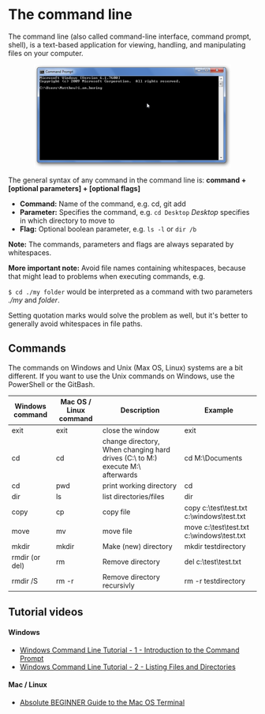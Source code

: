 # The command line

The command line (also called command-line interface, command prompt, shell), is a text-based application for viewing, handling, and manipulating files on your computer.

<center><img src="img/cmd.png" width=400 ></center>

The general syntax of any command in the command line is: **command + [optional parameters] + [optional flags]**

* **Command:** Name of the command, e.g. cd, git add
* **Parameter:** Specifies the command, e.g. `cd Desktop` _Desktop_ specifies in which directory to move to
* **Flag:** Optional boolean parameter, e.g. `ls -l` or `dir /b` 

**Note:** The commands, parameters and flags are always separated by whitespaces.

 
**More important note:** Avoid file names containing whitespaces, because that might lead to problems when executing commands, e.g. 

`$ cd ./my folder` would be interpreted as a command with two parameters _./my_ and _folder_. 

Setting quotation marks would solve the problem as well, but it's better to generally avoid whitespaces in file paths. 

## Commands

The commands on Windows and Unix (Max OS, Linux) systems are a bit different. If you want to use the Unix commands on Windows, use the PowerShell or the GitBash. 


|     Windows command    	|     Mac OS / Linux command  |     Description  |     Example   |
|-	|-	|-	|-	|
|     exit    	|     exit    	|     close the window   |     exit   |
|     cd    	|     cd    	|     change directory,     When changing hard drives   (C:\ to   M:\) execute   M:\ afterwards    	|     cd M:\Documents |
|     cd    	|     pwd    	|     print   working   directory  |     cd    |
|     dir    	|     ls    	|     list directories/files    	|     dir    	|
|     copy    	|     cp    	|     copy file    	|     copy c:\test\test.txt c:\windows\test.txt    	|
|     move    	|     mv    	|     move file    	|     move c:\test\test.txt   c:\windows\test.txt    	|
|     mkdir    	|     mkdir    	|     Make (new) directory    	|     mkdir testdirectory    	|
|     rmdir (or del)    	|     rm    	|     Remove directory    	|     del c:\test\test.txt    	|
|     rmdir /S    	|     rm -r    	|     Remove directory recursivly    	|     rm -r testdirectory    	|

## Tutorial videos

#### Windows

*  [Windows Command Line Tutorial - 1 - Introduction to the Command Prompt](https://www.youtube.com/watch?v=MBBWVgE0ewk&t=151s)
*  [Windows Command Line Tutorial - 2 - Listing Files and Directories](https://www.youtube.com/watch?v=7ABkcHLdG_A)

#### Mac / Linux

* [Absolute BEGINNER Guide to the Mac OS Terminal](https://www.youtube.com/watch?v=aKRYQsKR46I)